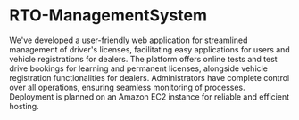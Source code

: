 # RTO-ManagementSystem
 We've developed a user-friendly web application for streamlined management of driver's licenses, facilitating easy applications for users and vehicle registrations for dealers. The platform offers online tests and test drive bookings for learning and permanent licenses, alongside vehicle registration functionalities for dealers. Administrators have complete control over all operations, ensuring seamless monitoring of processes. Deployment is planned on an Amazon EC2 instance for reliable and efficient hosting.
